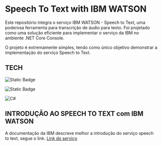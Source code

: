 # Speech To Text with IBM WATSON
Este repositório integra o serviço IBM WATSON - Speech to Text, uma poderosa ferramenta para transcrição de áudio para texto. Foi projetado como uma solução eficiente para implementar o serviço da IBM no ambiente .NET Core Console.

O projeto é extremamente simples, tendo como único objetivo demonstrar a implementação do serviço Speech to Text.

## TECH

![Static Badge](https://img.shields.io/badge/IBM%20Watson-blue?style=flat&logo=IBM%20Watson&logoColor=%23fff&labelColor=%2300000&color=%23BE95FF)

![Static Badge](https://img.shields.io/badge/IBM%20-blue?style=flat&logo=IBM&logoColor=%23fff&labelColor=%2300000&color=%23052FAD)

![C#](https://img.shields.io/badge/-csharp-6935D3?style=flat-square&logo=csharp&logoColor=white)

## INTRODUÇÃO AO SPEECH TO TEXT com IBM WATSON
A documentação da IBM descreve melhor a introdução do serviço speech to text, segue o link.
[Link do serviço](https://cloud.ibm.com/docs/speech-to-text?topic=speech-to-text-gettingStarted&locale=pt-BR)